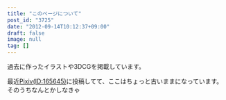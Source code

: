 ```yaml
---
title: "このページについて"
post_id: "3725"
date: "2012-09-14T10:12:37+09:00"
draft: false
image: null
tag: []
---
```



過去に作ったイラストや3DCGを掲載しています。

最近[Pixiv(ID:165645)](http://www.pixiv.net/member.php?id=165645)に投稿してて、ここはちょっと古いままになっています。そのうちなんとかしなきゃ
